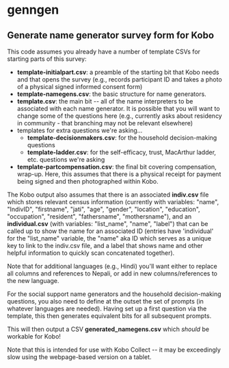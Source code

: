 # genngen
## Generate name generator survey form for Kobo

This code assumes you already have a number of template CSVs for starting parts of this survey: 

- **template-initialpart.csv**: a preamble of the starting bit that Kobo needs and that opens the survey (e.g., records participant ID and takes a photo of a physical signed informed consent form)
- **template-namegens.csv**: the basic structure for name generators. 
- **template.csv**: the main bit -- all of the name interpreters to be associated with each name generator. It is possible that you will want to change some of the questions here (e.g., currently asks about residency in community - that branching may not be relevant elsewhere)
- templates for extra questions we're asking... 
    - **template-decisionmakers.csv**: for the household decision-making questions
    - **template-ladder.csv**: for the self-efficacy, trust, MacArthur ladder, etc. questions we're asking
- **template-partcompensation.csv**: the final bit covering compensation, wrap-up. Here, this assumes that there is a physical receipt for payment being signed and then photographed within Kobo.

The Kobo output also assumes that there is an associated **indiv.csv** file which stores relevant census information (currently with variables: "name", "IndivID", "firstname", "jati", "age", "gender", "location", "education", "occupation", "resident", "fathersname", "mothersname"), and an **individual.csv** (with variables: "list_name", "name", "label") that can be called up to show the name for an associated ID (entries have 'individual' for the "list_name" variable, the "name" aka ID which serves as a unique key to link to the indiv.csv file, and a label that shows name and other helpful information to quickly scan concatenated together). 

Note that for additional languages (e.g., Hindi) you'll want either to replace all columns and references to Nepali, or add in new columns/references to the new language. 

For the social support name generators and the household decision-making questions, you also need to define at the outset the set of prompts (in whatever languages are needed). Having set up a first question via the template, this then generates equivalent bits for all subsequent prompts. 

This will then output a CSV **generated_namegens.csv** which _should_ be workable for Kobo!

Note that this is intended for use with Kobo Collect -- it may be exceedingly slow using the webpage-based version on a tablet. 